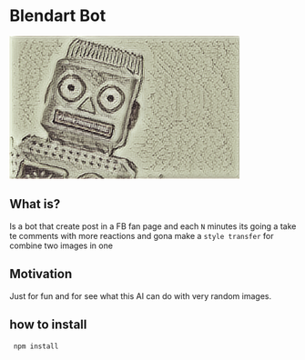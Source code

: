 # Blendart Bot


![stylize](readme/blendart.png)

## What is?

Is a bot that create post in a FB fan page and each `N` minutes its going a take te comments with more reactions and gona make a `style transfer` for combine two images in one

## Motivation

Just for fun and for see what this AI can do with very random images.

## how to install

```
 npm install
```


